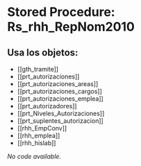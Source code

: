 # Stored Procedure: Rs_rhh_RepNom2010

## Usa los objetos:
- [[gth_tramite]]
- [[prt_autorizaciones]]
- [[prt_autorizaciones_areas]]
- [[prt_autorizaciones_cargos]]
- [[prt_autorizaciones_emplea]]
- [[prt_autorizadores]]
- [[prt_Niveles_Autorizaciones]]
- [[prt_suplentes_autorizacion]]
- [[rhh_EmpConv]]
- [[rhh_emplea]]
- [[rhh_hislab]]

*No code available.*
